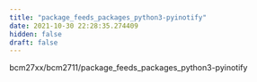 ```yaml
---
title: "package_feeds_packages_python3-pyinotify"
date: 2021-10-30 22:28:35.274409
hidden: false
draft: false
---
```


bcm27xx/bcm2711/package_feeds_packages_python3-pyinotify

